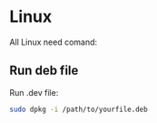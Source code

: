 # Linux
All Linux need comand:



## Run deb file

Run .dev file:

```bash
sudo dpkg -i /path/to/yourfile.deb
```
<!-- 
Using bower:

```bash
  bower install axios
```

Using jsDelivr CDN:

```bash
  <script src="https://cdn.jsdelivr.net/npm/axios/dist/axios.min.js"></script>
```

Using unpkg CDN:

```bash
  <script src="https://unpkg.com/axios/dist/axios.min.js"></script>
``` -->

<!-- 
## Post request

Post Request:

```javascript
const formData = new FormData();
formData.append('key', value);

axios({
    method: 'post',
    url: '{{ route('route.name') }}',
    headers: {
        'Content-Type': 'multipart/form-data',
        'X-CSRF-TOKEN': $('meta[name="csrf-token"]').attr('content')
    },
    data: formData
})
.then(function(response) {
    console.log(response.data);
})
.catch(function(error) {
     console.log(error);
});
```

```javascript
axios({
    method: 'post',
    url: '{{ route('route.name') }}',
    headers: {
        'Content-Type': 'multipart/form-data',
        'X-CSRF-TOKEN': $('meta[name="csrf-token"]').attr('content')
    },
    data: {
        key: value
    }
})
.then(function(response) {
    console.log(response.data);
})
.catch(function(error) {
     console.log(error);
});
```

Get Request:

```javascript
const formData = new FormData();
formData.append('key', value);

 axios({
    method: 'get',
    url: '{{ route('route.name') }}',
    params: formData
})
.then(function(response) {
    // Handle the success response
    console.log(response.data);
})
.catch(function(error) {
    // Handle any errors
    console.error(error);
});
```

```javascript
 axios({
    method: 'get',
    url: '{{ route('route.name') }}',
    params: {
        key: value
    }
})
.then(function(response) {
    // Handle the success response
    console.log(response.data);
})
.catch(function(error) {
    // Handle any errors
    console.error(error);
});
``` -->


